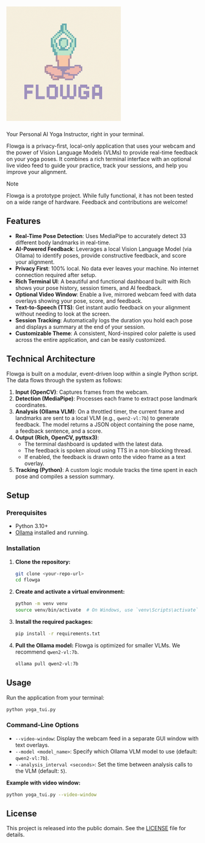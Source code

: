 # <img src="assets/flowga_logo.png" alt="Flowga Logo" width="300"/>

Your Personal AI Yoga Instructor, right in your terminal.

Flowga is a privacy-first, local-only application that uses your webcam and the power of Vision Language Models (VLMs) to provide real-time feedback on your yoga poses. It combines a rich terminal interface with an optional live video feed to guide your practice, track your sessions, and help you improve your alignment.

> [!NOTE]
> Flowga is a prototype project. While fully functional, it has not been tested on a wide range of hardware. Feedback and contributions are welcome!

## Features

- **Real-Time Pose Detection**: Uses MediaPipe to accurately detect 33 different body landmarks in real-time.
- **AI-Powered Feedback**: Leverages a local Vision Language Model (via Ollama) to identify poses, provide constructive feedback, and score your alignment.
- **Privacy First**: 100% local. No data ever leaves your machine. No internet connection required after setup.
- **Rich Terminal UI**: A beautiful and functional dashboard built with Rich shows your pose history, session timers, and AI feedback.
- **Optional Video Window**: Enable a live, mirrored webcam feed with data overlays showing your pose, score, and feedback.
- **Text-to-Speech (TTS)**: Get instant audio feedback on your alignment without needing to look at the screen.
- **Session Tracking**: Automatically logs the duration you hold each pose and displays a summary at the end of your session.
- **Customizable Theme**: A consistent, Nord-inspired color palette is used across the entire application, and can be easily customized.

## Technical Architecture

Flowga is built on a modular, event-driven loop within a single Python script. The data flows through the system as follows:

1.  **Input (OpenCV)**: Captures frames from the webcam.
2.  **Detection (MediaPipe)**: Processes each frame to extract pose landmark coordinates.
3.  **Analysis (Ollama VLM)**: On a throttled timer, the current frame and landmarks are sent to a local VLM (e.g., `qwen2-vl:7b`) to generate feedback. The model returns a JSON object containing the pose name, a feedback sentence, and a score.
4.  **Output (Rich, OpenCV, pyttsx3)**: 
    - The terminal dashboard is updated with the latest data.
    - The feedback is spoken aloud using TTS in a non-blocking thread.
    - If enabled, the feedback is drawn onto the video frame as a text overlay.
5.  **Tracking (Python)**: A custom logic module tracks the time spent in each pose and compiles a session summary.

## Setup

### Prerequisites

- Python 3.10+
- [Ollama](https://ollama.com/) installed and running.

### Installation

1.  **Clone the repository:**
    ```bash
    git clone <your-repo-url>
    cd flowga
    ```

2.  **Create and activate a virtual environment:**
    ```bash
    python -m venv venv
    source venv/bin/activate  # On Windows, use `venv\Scripts\activate`
    ```

3.  **Install the required packages:**
    ```bash
    pip install -r requirements.txt
    ```

4.  **Pull the Ollama model:**
    Flowga is optimized for smaller VLMs. We recommend `qwen2-vl:7b`.
    ```bash
    ollama pull qwen2-vl:7b
    ```

## Usage

Run the application from your terminal:

```bash
python yoga_tui.py
```

### Command-Line Options

-   `--video-window`: Display the webcam feed in a separate GUI window with text overlays.
-   `--model <model_name>`: Specify which Ollama VLM model to use (default: `qwen2-vl:7b`).
-   `--analysis_interval <seconds>`: Set the time between analysis calls to the VLM (default: `5`).

**Example with video window:**
```bash
python yoga_tui.py --video-window
```

## License

This project is released into the public domain. See the [LICENSE](LICENSE) file for details.
